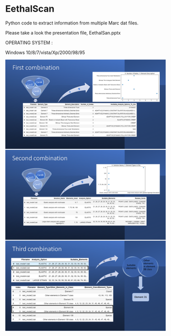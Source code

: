 # EethalScan
Python code to extract information from multiple Marc dat files.

Please take a look the presentation file, EethalSan.pptx

OPERATING SYSTEM :

Windows 10/8/7/vista/Xp/2000/98/95

![First Combination of CARDS](First_Combination.PNG)
![Second Combination of CARDS](Second_Combination.PNG)
![Third Combination of CARDS](Third_Combination.PNG)